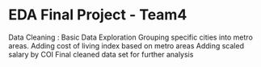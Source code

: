 # EDA Final Project - Team4

Data Cleaning :
Basic Data Exploration 
Grouping specific cities into metro areas.
Adding cost of living index based on metro areas
Adding scaled salary by COI
Final cleaned data set for further analysis



